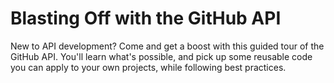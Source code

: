 # Blasting Off with the GitHub API
New to API development? Come and get a boost with this guided tour of the GitHub API. You'll learn what's possible, and pick up some reusable code you can apply to your own projects, while following best practices.
